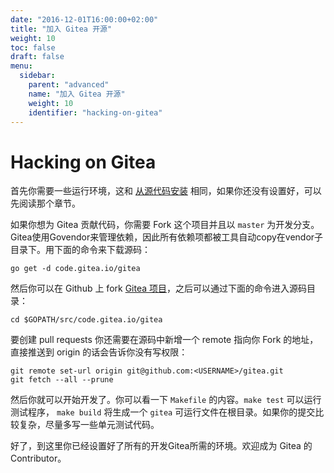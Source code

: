 ```yaml
---
date: "2016-12-01T16:00:00+02:00"
title: "加入 Gitea 开源"
weight: 10
toc: false
draft: false
menu:
  sidebar:
    parent: "advanced"
    name: "加入 Gitea 开源"
    weight: 10
    identifier: "hacking-on-gitea"
---
```


# Hacking on Gitea

首先你需要一些运行环境，这和 [从源代码安装](zh-cn/installation/from-source) 相同，如果你还没有设置好，可以先阅读那个章节。

如果你想为 Gitea 贡献代码，你需要 Fork 这个项目并且以 `master` 为开发分支。Gitea使用Govendor来管理依赖，因此所有依赖项都被工具自动copy在vendor子目录下。用下面的命令来下载源码：

```
go get -d code.gitea.io/gitea
```

然后你可以在 Github 上 fork [Gitea 项目](https://github.com/go-gitea/gitea)，之后可以通过下面的命令进入源码目录：

```
cd $GOPATH/src/code.gitea.io/gitea
```

要创建 pull requests 你还需要在源码中新增一个 remote 指向你 Fork 的地址，直接推送到 origin 的话会告诉你没有写权限：

```
git remote set-url origin git@github.com:<USERNAME>/gitea.git
git fetch --all --prune
```

然后你就可以开始开发了。你可以看一下 `Makefile` 的内容。`make test` 可以运行测试程序， `make build` 将生成一个 `gitea` 可运行文件在根目录。如果你的提交比较复杂，尽量多写一些单元测试代码。

好了，到这里你已经设置好了所有的开发Gitea所需的环境。欢迎成为 Gitea 的 Contributor。
